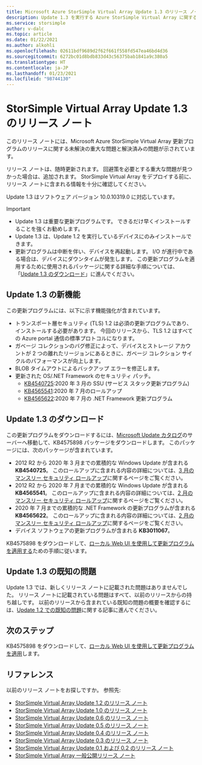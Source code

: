 ```yaml
---
title: Microsoft Azure StorSimple Virtual Array Update 1.3 のリリース ノート | Microsoft Docs
description: Update 1.3 を実行する Azure StorSimple Virtual Array に関する未解決の重大な問題と解決方法について説明します。
ms.service: storsimple
author: v-dalc
ms.topic: article
ms.date: 01/22/2021
ms.author: alkohli
ms.openlocfilehash: 02611bdf9689d2f62f661f558fd547ea46bd4d36
ms.sourcegitcommit: 6272bc01d8bdb833d43c56375bab1841a9c380a5
ms.translationtype: HT
ms.contentlocale: ja-JP
ms.lasthandoff: 01/23/2021
ms.locfileid: "98744130"
---
```

# <a name="storsimple-virtual-array-update-13-release-notes"></a>StorSimple Virtual Array Update 1.3 のリリース ノート

このリリース ノートには、Microsoft Azure StorSimple Virtual Array 更新プログラムのリリースに関する未解決の重大な問題と解決済みの問題が示されています。

リリース ノートは、随時更新されます。 回避策を必要とする重大な問題が見つかった場合は、追加されます。 StorSimple Virtual Array をデプロイする前に、リリース ノートに含まれる情報を十分に確認してください。

Update 1.3 はソフトウェア バージョン 10.0.10319.0 に対応しています。

> [!IMPORTANT]
> - Update 1.3 は重要な更新プログラムです。 できるだけ早くインストールすることを強くお勧めします。
> - Update 1.3 は、Update 1.2 を実行しているデバイスにのみインストールできます。
> - 更新プログラムは中断を伴い、デバイスを再起動します。 I/O が進行中である場合は、デバイスにダウンタイムが発生します。 この更新プログラムを適用するために使用されるパッケージに関する詳細な手順については、「[Update 1.3 のダウンロード](#download-update-13)」に進んでください。

## <a name="whats-new-in-update-13"></a>Update 1.3 の新機能

この更新プログラムには、以下に示す機能強化が含まれています。

- トランスポート層セキュリティ (TLS) 1.2 は必須の更新プログラムであり、インストールする必要があります。 今回のリリースから、TLS 1.2 はすべての Azure portal 通信の標準プロトコルになります。
- ガベージ コレクションのバグ修正によって、デバイスとストレージ アカウントが 2 つの離れたリージョンにあるときに、ガベージ コレクション サイクルのパフォーマンスが向上します。
- BLOB タイムアウトによるバックアップ エラーを修正します。
- 更新された OS/.NET Framework のセキュリティ パッチ。
  - [KB4540725](\\winsehotfix.segroup.winse.corp.microsoft.com\hotfixes\Windows6.3\RTM\KB4540725\V1.001\free\NEU\X64):2020 年 3 月の SSU (サービス スタック更新プログラム)
  - [KB4565541](\\winsehotfix.segroup.winse.corp.microsoft.com\hotfixes\Windows6.3\RTM\KB4565541\V1.014\free\NEU\X64):2020 年 7 月のロールアップ
  - [KB4565622](\\winsehotfix.segroup.winse.corp.microsoft.com\hotfixes\Partner\DOTNET47x\KB4565622\V1.000\free\NEU\x64):2020 年 7 月の .NET Framework 更新プログラム

## <a name="download-update-13"></a>Update 1.3 のダウンロード

この更新プログラムをダウンロードするには、[Microsoft Update カタログ](https://www.catalog.update.microsoft.com/Home.aspx)のサーバーへ移動して、KB4575898 パッケージをダウンロードします。 このパッケージには、次のパッケージが含まれています。

- 2012 R2 から 2020 年 3 月までの累積的な Windows Update が含まれる **KB4540725**。 このロールアップに含まれる内容の詳細については、[3 月のマンスリー セキュリティ ロールアップ](https://support.microsoft.com/help/4540725)に関するページをご覧ください。
- 2012 R2 から 2020 年 7 月までの累積的な Windows Update が含まれる **KB4565541**。 このロールアップに含まれる内容の詳細については、[2 月のマンスリー セキュリティ ロールアップ](https://support.microsoft.com/help/4565541)に関するページをご覧ください。
- 2020 年 7 月までの累積的な .NET Framework の更新プログラムが含まれる **KB4565622**。 このロールアップに含まれる内容の詳細については、[2 月のマンスリー セキュリティ ロールアップ](https://support.microsoft.com/help/4565622)に関するページをご覧ください。
- デバイス ソフトウェアの更新プログラムが含まれる **KB3011067**。

KB4575898 をダウンロードして、[ローカル Web UI を使用して更新プログラムを適用する](./storsimple-virtual-array-install-update-11.md#use-the-local-web-ui)ための手順に従います。

## <a name="known-issues-in-update-13"></a>Update 1.3 の既知の問題
Update 1.3 では、新しくリリース ノートに記載された問題はありませんでした。 リリース ノートに記載されている問題はすべて、以前のリリースからの持ち越しです。 以前のリリースから含まれている既知の問題の概要を確認するには、[Update 1.2 での既知の問題](./storsimple-virtual-array-update-12-release-notes.md#known-issues-in-update-12)に関する記事に進んでください。

## <a name="next-steps"></a>次のステップ
KB4575898 をダウンロードして、[ローカル Web UI を使用して更新プログラムを適用](./storsimple-virtual-array-install-update-1.md#use-the-local-web-ui)します。

## <a name="references"></a>リファレンス
以前のリリース ノートをお探しですか。 参照先:

- [StorSimple Virtual Array Update 1.2 のリリース ノート](./storsimple-virtual-array-update-12-release-notes.md)
- [StorSimple Virtual Array Update 1.0 のリリース ノート](./storsimple-virtual-array-update-1-release-notes.md)
- [StorSimple Virtual Array Update 0.6 のリリース ノート](./storsimple-virtual-array-update-06-release-notes.md)
- [StorSimple Virtual Array Update 0.5 のリリース ノート](./storsimple-virtual-array-update-05-release-notes.md)
- [StorSimple Virtual Array Update 0.4 のリリース ノート](./storsimple-virtual-array-update-04-release-notes.md)
- [StorSimple Virtual Array Update 0.3 のリリース ノート](./storsimple-ova-update-03-release-notes.md)
- [StorSimple Virtual Array Update 0.1 および 0.2 のリリース ノート](./storsimple-ova-update-01-release-notes.md)
- [StorSimple Virtual Array 一般公開リリース ノート](https://review.docs.microsoft.com/en-us/azure/storsimple/storsimple-ova-pp-release-notes)